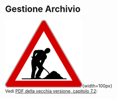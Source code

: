 # Gestione Archivio

![Lavori in corso](../../img/lavori_in_corso.png){width=100px}  
Vedi [PDF della vecchia versione, capitolo 7.2](../../gestione_gara_org/inc/Istruzioni_OL_einzel_per_TMO_v2_4.pdf): 
